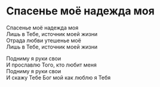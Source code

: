 # Спасенье моё надежда моя
Спасенье моё надежда моя  
Лишь в Тебе, источник моей жизни  
Отрада любви утешенье моё  
Лишь в Тебе, источник моей жизни  
  
Подниму я руки свои  
И прославлю Того, кто любит меня  
Подниму я руки свои  
И скажу Тебе Бог мой как люблю я Тебя  
